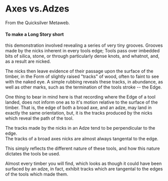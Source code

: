 
# Axes vs.Adzes

From the Quicksilver Metaweb.

#### To make a Long Story short


this demonstration involved revealing a series of very tiny grooves. Grooves made by the nicks inherent in every tools edge; Tools pass over imbedded bits of silica, stone, or through particularly dense knots, and whatnot, and, as a result are nicked.

The nicks then leave evidence of their passage upon the surface of the timber, in the Form of slightly raised "tracks" of wood, often to faint to see with the naked eye. A simple rubbing reveals these tracks, in abundance, as well as other marks, such as the termination of the tools stroke -- the Edge.

One thing to bear in mind here is that recording where the Edge of a tool landed, does not inform one as to it's motion relative to the surface of the timber. That is, the edge of both a broad axe, and an adze, may land in exactly the same orientation, but, it is the tracks produced by the nicks which reveal the path of the tool.

The tracks made by the nicks in an Adze tend to be perpendicular to the edge.   
 The tracks of a broad axes nicks are almost always tangental to the edge.
  
 This simply reflects the different nature of these tools, and how this nature dictates the tools be used.

Almost every timber you will find, which looks as though it could have been surfaced by an adze, in fact, exhibit tracks which are tangental to the edges of the tools which made them.
